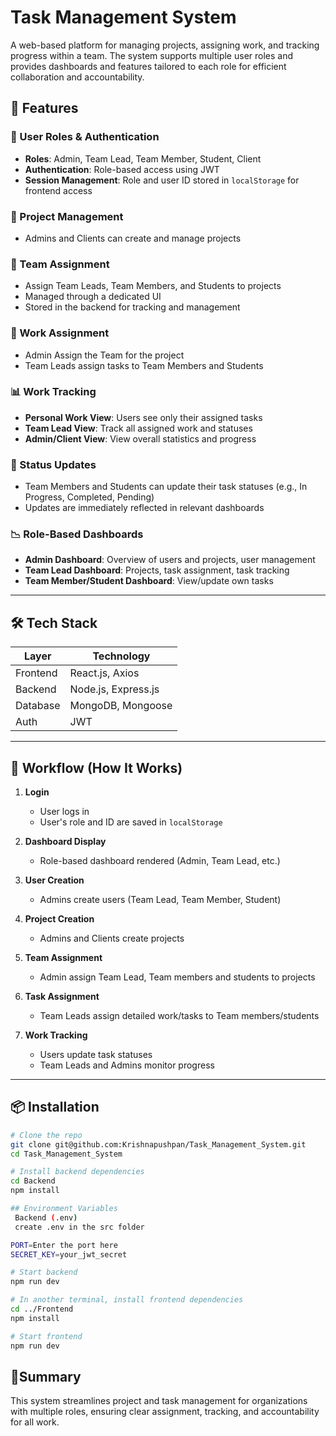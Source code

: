 # Task Management System

A web-based platform for managing projects, assigning work, and tracking progress within a team. The system supports multiple user roles and provides dashboards and features tailored to each role for efficient collaboration and accountability.

## 🚀 Features

### 🔐 User Roles & Authentication
- **Roles**: Admin, Team Lead, Team Member, Student, Client
- **Authentication**: Role-based access using JWT
- **Session Management**: Role and user ID stored in `localStorage` for frontend access

### 📁 Project Management
- Admins and Clients can create and manage projects

### 👥 Team Assignment
- Assign Team Leads, Team Members, and Students to projects
- Managed through a dedicated UI
- Stored in the backend for tracking and management

### 📝 Work Assignment
- Admin Assign the Team for the project 
- Team Leads assign tasks to Team Members and Students

### 📊 Work Tracking
- **Personal Work View**: Users see only their assigned tasks
- **Team Lead View**: Track all assigned work and statuses
- **Admin/Client View**: View overall statistics and progress

### 🔄 Status Updates
- Team Members and Students can update their task statuses (e.g., In Progress, Completed, Pending)
- Updates are immediately reflected in relevant dashboards

### 📉 Role-Based Dashboards
- **Admin Dashboard**: Overview of users and projects, user management
- **Team Lead Dashboard**: Projects, task assignment, task tracking
- **Team Member/Student Dashboard**: View/update own tasks

---

## 🛠️ Tech Stack

| Layer       | Technology                     |
|-------------|--------------------------------|
| Frontend    | React.js, Axios                |
| Backend     | Node.js, Express.js            |
| Database    | MongoDB, Mongoose              |
| Auth        | JWT                            |

---

## 🔁 Workflow (How It Works)

1. **Login**
   - User logs in
   - User's role and ID are saved in `localStorage`

2. **Dashboard Display**
   - Role-based dashboard rendered (Admin, Team Lead, etc.)

3. **User Creation**
   - Admins create users (Team Lead, Team Member, Student)

4. **Project Creation**
   - Admins and Clients create projects

5. **Team Assignment**
   - Admin assign Team Lead, Team members and students to projects

6. **Task Assignment**
   - Team Leads assign detailed work/tasks to Team members/students

7. **Work Tracking**
   - Users update task statuses
   - Team Leads and Admins monitor progress

---


## 📦 Installation

```bash
# Clone the repo
git clone git@github.com:Krishnapushpan/Task_Management_System.git
cd Task_Management_System

# Install backend dependencies
cd Backend
npm install

## Environment Variables
 Backend (.env)
 create .env in the src folder

PORT=Enter the port here 
SECRET_KEY=your_jwt_secret

# Start backend
npm run dev

# In another terminal, install frontend dependencies
cd ../Frontend
npm install

# Start frontend
npm run dev

```

## 📄Summary
This system streamlines project and task management for organizations with multiple roles, ensuring clear assignment, tracking, and accountability for all work.
